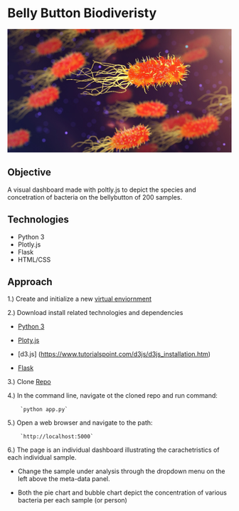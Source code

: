 # Belly Button Biodiveristy

![bacteria.jpg](img/bacteria.jpg) 


## Objective 

A visual dashboard made with poltly.js to depict the species and concetration of bacteria on the bellybutton of 200 samples. 


## Technologies 

- Python 3 
- Plotly.js 
- Flask 
- HTML/CSS

## Approach 

1.) Create and initialize a new [virtual enviornment](https://uoa-eresearch.github.io/eresearch-cookbook/recipe/2014/11/20/conda/) 

2.) Download install related technologies and dependencies 

- [Python 3](https://realpython.com/installing-python/) 

- [Ploty.js](https://plot.ly/javascript/getting-started/#download)  

- [d3.js] (https://www.tutorialspoint.com/d3js/d3js_installation.htm) 

- [Flask](https://flask.palletsprojects.com/en/1.1.x/installation/)  

3.) Clone [Repo](https://github.com/Yamahkarim/BellyButtonDashboard)  

4.) In the command line, navigate ot the cloned repo and run command: 

		`python app.py`  
		
5.) Open a web browser and navigate to the path: 

		`http://localhost:5000` 
		
6.) The page is an individual dashboard illustrating the carachetristics of each individual sample. 

- Change the sample under analysis through the dropdown menu on the left above the meta-data panel.  

- Both the pie chart and bubble chart depict the concentration of various bacteria per each sample (or person)
 